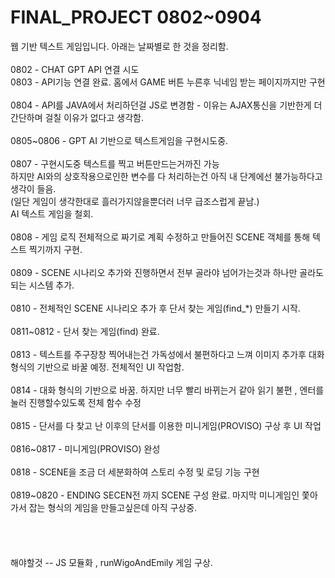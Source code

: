 # FINAL_PROJECT 0802~0904
  웹 기반 텍스트 게임입니다. 아래는 날짜별로 한 것을 정리함.<br><br>
  0802 - CHAT GPT API 연결 시도<br>
  0803 - API기능 연결 완료. 홈에서 GAME 버튼 누른후 닉네임 받는 페이지까지만 구현<br><br>
  0804 - API를 JAVA에서 처리하던걸 JS로 변경함 - 이유는 AJAX통신을 기반한게 더 간단하며 걸칠 이유가 없다고 생각함.<br><br>
  0805~0806 - GPT AI 기반으로 텍스트게임을 구현시도중.<br><br>
  0807 - 구현시도중 텍스트를 찍고 버튼만드는거까진 가능 <br>
         하지만 AI와의 상호작용으로인한 변수를 다 처리하는건 아직 내 단계에선 불가능하다고 생각이 들음.<br>
         (일단 게임이 생각한대로 흘러가지않을뿐더러 너무 급조스럽게 끝남.)<br>
         AI 텍스트 게임을 철회.<br><br>
  0808 - 게임 로직 전체적으로 짜기로 계획 수정하고 만들어진 SCENE 객체를 통해 텍스트 찍기까지 구현.<br><br>
  0809 - SCENE 시나리오 추가와 진행하면서 전부 골라야 넘어가는것과 하나만 골라도 되는 시스템 추가.<br><br>
  0810 - 전체적인 SCENE 시나리오 추가 후 단서 찾는 게임(find_*) 만들기 시작.<br><br>
  0811~0812 - 단서 찾는 게임(find) 완료.<br><br>
  0813 - 텍스트를 주구장창 찍어내는건 가독성에서 불편하다고 느껴 이미지 추가후 대화 형식의 기반으로 바꿀 예정. 전체적인 UI 작업함.<br><br>
  0814 - 대화 형식의 기반으로 바꿈. 하지만 너무 빨리 바뀌는거 같아 읽기 불편 , 엔터를 눌러 진행할수있도록 전체 함수 수정<br><br>
  0815 - 단서를 다 찾고 난 이후의 단서를 이용한 미니게임(PROVISO) 구상 후 UI 작업<br><br>
  0816~0817 - 미니게임(PROVISO) 완성<br><br>
  0818 - SCENE을 조금 더 세분화하여 스토리 수정 및 로딩 기능 구현<br><br>
  0819~0820 - ENDING SECEN전 까지 SCENE 구성 완료. 마지막 미니게임인 쫓아가서 잡는 형식의 게임을 만들고싶은데 아직 구상중.<br><br>
  <br><br><br>
  해야할것 -- JS 모듈화 , runWigoAndEmily 게임 구상.
